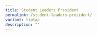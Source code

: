 ```yaml
---
title: Student Leaders President
permalink: /student-leaders-president/
variant: tiptap
description: ""
---
```

